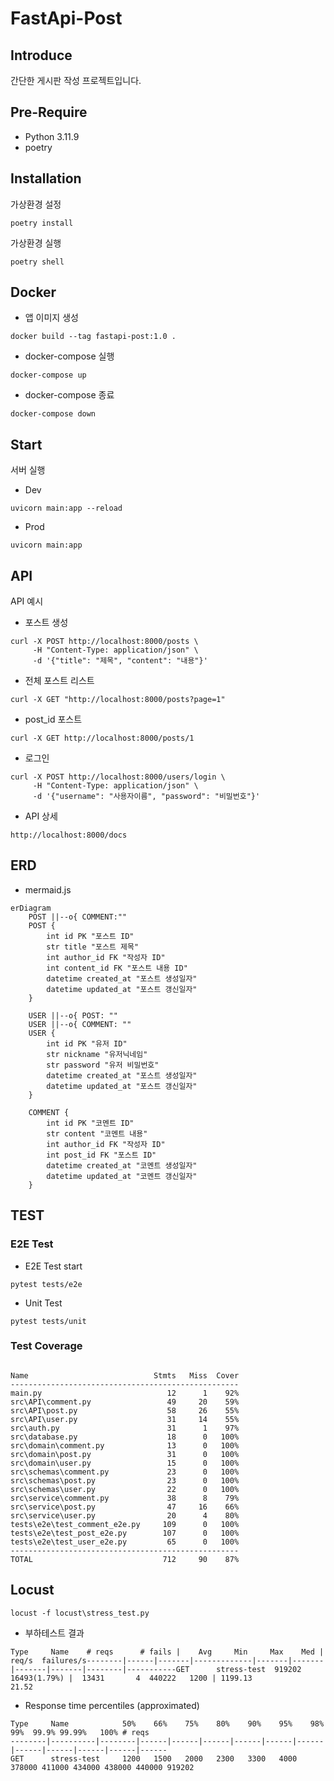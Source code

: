 # FastApi-Post

## Introduce
간단한 게시판 작성 프로젝트입니다.

## Pre-Require
* Python 3.11.9
* poetry

## Installation
가상환경 설정
```
poetry install
```

가상환경 실행
```
poetry shell
```

## Docker
* 앱 이미지 생성
```
docker build --tag fastapi-post:1.0 .
```
* docker-compose 실행
```
docker-compose up
```
* docker-compose 종료
```
docker-compose down
```
## Start
서버 실행
* Dev
```
uvicorn main:app --reload
```
* Prod
```
uvicorn main:app
```

## API
API 예시
* 포스트 생성
```
curl -X POST http://localhost:8000/posts \
     -H "Content-Type: application/json" \
     -d '{"title": "제목", "content": "내용"}'
```
* 전체 포스트 리스트
```
curl -X GET "http://localhost:8000/posts?page=1"
```
* post_id 포스트
```
curl -X GET http://localhost:8000/posts/1
```
* 로그인
```
curl -X POST http://localhost:8000/users/login \
     -H "Content-Type: application/json" \
     -d '{"username": "사용자이름", "password": "비밀번호"}'
```

* API 상세
```
http://localhost:8000/docs
```

## ERD
* mermaid.js
```mermaid
erDiagram
    POST ||--o{ COMMENT:""
    POST {
        int id PK "포스트 ID"
        str title "포스트 제목"
        int author_id FK "작성자 ID"
        int content_id FK "포스트 내용 ID"
        datetime created_at "포스트 생성일자"
        datetime updated_at "포스트 갱신일자"
    }

    USER ||--o{ POST: ""
    USER ||--o{ COMMENT: ""
    USER {
        int id PK "유저 ID"
        str nickname "유저닉네임"
        str password "유저 비밀번호"
        datetime created_at "포스트 생성일자"
        datetime updated_at "포스트 갱신일자"
    }

    COMMENT {
        int id PK "코멘트 ID"
        str content "코멘트 내용"
        int author_id FK "작성자 ID"
        int post_id FK "포스트 ID"
        datetime created_at "코멘트 생성일자"
        datetime updated_at "코멘트 갱신일자"
    }
```

## TEST
### E2E Test
* E2E Test start
```
pytest tests/e2e
```
* Unit Test
```
pytest tests/unit
```
### Test Coverage
```

Name                            Stmts   Miss  Cover
---------------------------------------------------
main.py                            12      1    92%
src\API\comment.py                 49     20    59%
src\API\post.py                    58     26    55%
src\API\user.py                    31     14    55%
src\auth.py                        31      1    97%
src\database.py                    18      0   100%
src\domain\comment.py              13      0   100%
src\domain\post.py                 31      0   100%
src\domain\user.py                 15      0   100%
src\schemas\comment.py             23      0   100%
src\schemas\post.py                23      0   100%
src\schemas\user.py                22      0   100%
src\service\comment.py             38      8    79%
src\service\post.py                47     16    66%
src\service\user.py                20      4    80%
tests\e2e\test_comment_e2e.py     109      0   100%
tests\e2e\test_post_e2e.py        107      0   100%
tests\e2e\test_user_e2e.py         65      0   100%
---------------------------------------------------
TOTAL                             712     90    87%
```

## Locust
```
locust -f locust\stress_test.py
```
* 부하테스트 결과
```
Type     Name    # reqs      # fails |    Avg     Min     Max    Med |   req/s  failures/s--------|------|-------|-------------|-------|-------|-------|-------|--------|-----------GET      stress-test  919202 16493(1.79%) |  13431       4  440222   1200 | 1199.13       
21.52
```
* Response time percentiles (approximated)
```
Type     Name            50%    66%    75%    80%    90%    95%    98%    99%  99.9% 99.99%   100% # reqs
--------|----------|--------|------|------|------|------|------|------|------|------|------|------|------
GET      stress-test     1200   1500   2000   2300   3300   4000 378000 411000 434000 438000 440000 919202
```

